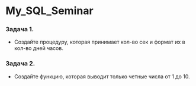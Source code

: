 # My_SQL_Seminar



### Задача 1. 
* Создайте процедуру, 
которая принимает кол-во сек и формат их в кол-во дней часов.



### Задача 2. 
* Создайте функцию, 
которая выводит только четные числа от 1 до 10. 

